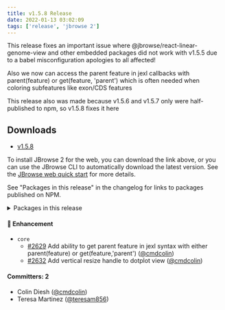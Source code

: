```yaml
---
title: v1.5.8 Release
date: 2022-01-13 03:02:09
tags: ['release', 'jbrowse 2']
---
```


This release fixes an important issue where @jbrowse/react-linear-genome-view
and other embedded packages did not work with v1.5.5 due to a babel
misconfiguration apologies to all affected!

Also we now can access the parent feature in jexl callbacks with
parent(feature) or get(feature, 'parent') which is often needed when coloring
subfeatures like exon/CDS features

This release also was made because v1.5.6 and v1.5.7 only were half-published
to npm, so v1.5.8 fixes it here

## Downloads

- [v1.5.8](https://github.com/GMOD/jbrowse-components/releases/tag/v1.5.8)

To install JBrowse 2 for the web, you can download the link above, or you can
use the JBrowse CLI to automatically download the latest version. See the
[JBrowse web quick start](https://jbrowse.org/jb2/docs/quickstart_web) for more
details.

See "Packages in this release" in the changelog for links to packages published
on NPM.

<details><summary>Packages in this release</summary>
<p>

| Package                             | Download                                                          |
| ----------------------------------- | ----------------------------------------------------------------- |
| @jbrowse/core                       | https://www.npmjs.com/package/@jbrowse/core                       |
| @jbrowse/desktop                    |                                                                   |
| @jbrowse/img                        | https://www.npmjs.com/package/@jbrowse/img                        |
| @jbrowse/react-circular-genome-view | https://www.npmjs.com/package/@jbrowse/react-circular-genome-view |
| @jbrowse/react-linear-genome-view   | https://www.npmjs.com/package/@jbrowse/react-linear-genome-view   |
| @jbrowse/web                        |                                                                   |

</p>
</details>

#### :rocket: Enhancement

- `core`
  - [#2629](https://github.com/GMOD/jbrowse-components/pull/2629) Add ability to get parent feature in jexl syntax with either parent(feature) or get(feature,'parent') ([@cmdcolin](https://github.com/cmdcolin))
  - [#2632](https://github.com/GMOD/jbrowse-components/pull/2632) Add vertical resize handle to dotplot view ([@cmdcolin](https://github.com/cmdcolin))

#### Committers: 2

- Colin Diesh ([@cmdcolin](https://github.com/cmdcolin))
- Teresa Martinez ([@teresam856](https://github.com/teresam856))
